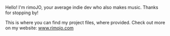 Hello! I'm rimoJO, your average indie dev who also makes music. Thanks for stopping by!

This is where you can find my project files, where provided.
Check out more on my website: www.rimojo.com
